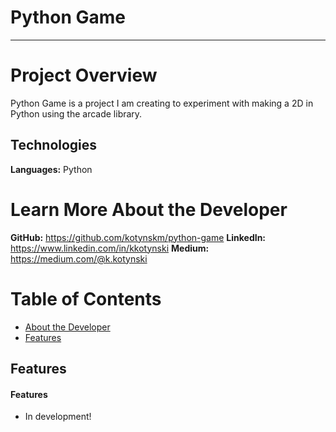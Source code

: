 # Python Game

---

# Project Overview

Python Game is a project I am creating to experiment with making a 2D in Python using the arcade library.

## Technologies

**Languages:** Python

# <a name="about"></a>Learn More About the Developer

**GitHub:** https://github.com/kotynskm/python-game
**LinkedIn:** https://www.linkedin.com/in/kkotynski
**Medium:** https://medium.com/@k.kotynski

# Table of Contents

- [About the Developer](#about)
- [Features](#features)

## <a name="features"></a>Features

#### Features

- In development!

